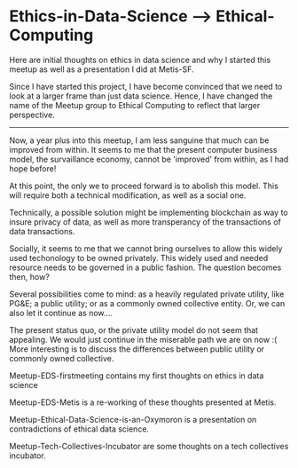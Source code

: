 # Ethics-in-Data-Science --> Ethical-Computing

Here are initial thoughts on ethics in data science and why I started this meetup
as well as a presentation I did at Metis-SF. 


Since I have started this project, I have become convinced that we need to look at
a larger frame than just data science. Hence, I have changed the name of the Meetup group
to Ethical Computing  to reflect that larger perspective.

--------------------

Now, a year plus into this meetup, I am less sanguine that much can be improved from within. 
It seems to  me that the present computer business model, the survaillance economy, cannot be
'improved' from within, as I had hope before! 

At this point, the only we to proceed forward is to abolish this model. This will require both
a technical modification, as well as a social one.

Technically, a possible solution might be implementing blockchain as way to insure privacy
of data, as well as more transperancy of the transactions of data transactions. 

Socially, it seems to me that we cannot bring ourselves to allow this widely used techonology to be owned privately. 
This widely used and needed resource needs to be governed in a public fashion. The question becomes then, how?

Several possibilities come to mind:  as a heavily regulated private utility, like PG&E; a public utility; or as a commonly owned
collective entity. Or, we can also let it continue as now....

The present status quo, or the private utility model do not seem that appealing. We would just continue in the miserable path we are on now :(
More interesting is to discuss the differences between public utility or commonly owned collective.	

Meetup-EDS-firstmeeting contains my first thoughts on ethics in data science

Meetup-EDS-Metis is a re-working of these thoughts presented at Metis. 

Meetup-Ethical-Data-Science-is-an-Oxymoron is a presentation on contradictions of ethical data science.

Meetup-Tech-Collectives-Incubator are some thoughts on a tech collectives incubator.

